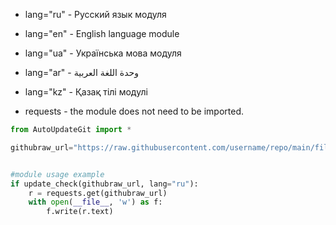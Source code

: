 - lang="ru" - Русский язык модуля
- lang="en" - English language module
- lang="ua" - Українська мова модуля
- lang="ar" - وحدة اللغة العربية
- lang="kz" - Қазақ тілі модулі

- requests - the module does not need to be imported.


```py
from AutoUpdateGit import *

githubraw_url="https://raw.githubusercontent.com/username/repo/main/file.py" # url raw file


#module usage example
if update_check(githubraw_url, lang="ru"):
    r = requests.get(githubraw_url)
    with open(__file__, 'w') as f:
        f.write(r.text)
```
